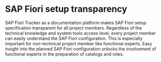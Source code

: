 # SAP Fiori setup transparency

SAP Fiori Tracker as a documentation platform makes SAP Fiori setup specification transparent for all project members. Regardless of the technical knowledge and system tools access level, every project member can easily understand the SAP Fiori configuration. This is especially important for non-technical project member like functional experts. Easy insight into the planned SAP Fiori configuration unlocks the involvement of functional experts in the preparation of catalogs and roles.